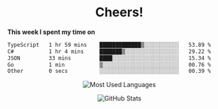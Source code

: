 <h1 align="center">Cheers!</h1>

**This week I spent my time on**
<!--START_SECTION:waka-->

```txt
TypeScript   1 hr 59 mins    █████████████▒░░░░░░░░░░░   53.89 %
C#           1 hr 4 mins     ███████▒░░░░░░░░░░░░░░░░░   29.22 %
JSON         33 mins         ████░░░░░░░░░░░░░░░░░░░░░   15.34 %
Go           1 min           ▒░░░░░░░░░░░░░░░░░░░░░░░░   00.76 %
Other        0 secs          ░░░░░░░░░░░░░░░░░░░░░░░░░   00.39 %
```

<!--END_SECTION:waka-->

<p align="center"><img src="https://github-readme-stats.vercel.app/api/top-langs/?username=thnkrn&layout=compact&hide=html&theme=tokyonight" alt="Most Used Languages" /></p>

<p align="center"><img src="https://github-readme-stats.vercel.app/api?username=thnkrn&show_icons=true&count_private=true&theme=tokyonight&show=reviews&hide_rank=false&rank_icon=github" alt="GitHub Stats" /></p>

<!-- <p align="center"><a href="https://wakatime.com"><img src="https://wakatime.com/share/@thnkrn/40092326-d1bd-471b-89da-9a7c63939402.png" /></p>
 -->
